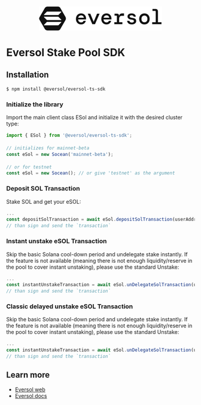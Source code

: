 <div align="center">
<a href="https://eversol.one/">

![Esol logo](src/logo/esol.svg?raw=true 'Eversol')

</a>
</div>

# Eversol Stake Pool SDK

## Installation

```bash
$ npm install @eversol/eversol-ts-sdk
```

### Initialize the library

Import the main client class ESol and initialize it with the desired cluster type:

```ts
import { ESol } from '@eversol/eversol-ts-sdk';

// initializes for mainnet-beta
const eSol = new Socean('mainnet-beta');

// or for testnet
const eSol = new Socean(); // or give 'testnet' as the argument
```

### Deposit SOL Transaction

Stake SOL and get your eSOL:

```ts
...
const depositSolTransaction = await eSol.depositSolTransaction(userAddress, amountLamports)
// than sign and send the `transaction`
```

### Instant unstake eSOL Transaction

Skip the basic Solana cool-down period and undelegate stake instantly. If the feature is not available (meaning there is not enough liquidity/reserve in the pool to cover instant unstaking), please use the standard Unstake:

```ts
...
const instantUnstakeTransaction = await eSol.unDelegateSolTransaction(userAddress, amountLamports)
// than sign and send the `transaction`
```

### Classic delayed unstake eSOL Transaction

Skip the basic Solana cool-down period and undelegate stake instantly. If the feature is not available (meaning there is not enough liquidity/reserve in the pool to cover instant unstaking), please use the standard Unstake:

```ts
...
const instantUnstakeTransaction = await eSol.unDelegateSolTransaction(userAddress, amountLamports)
// than sign and send the `transaction`
```

## Learn more
- [Eversol web](https://eversol.one/)
- [Eversol docs](https://docs.eversol.one/overview/welcome-to-eversol)